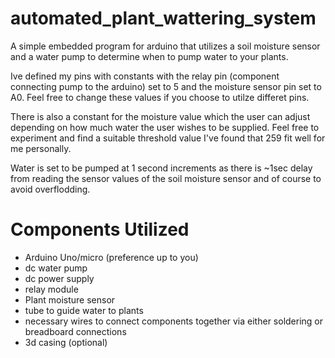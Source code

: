 # automated_plant_wattering_system
A simple embedded program for arduino that utilizes a soil moisture sensor and a water pump to determine when to pump water to your plants.

Ive defined my pins with constants with the relay pin (component connecting pump to the arduino) set to 5 and the moisture sensor pin set to A0. 
Feel free to change these values if you choose to utilze differet pins.

There is also a constant for the moisture value which the user can adjust depending on how much water the user wishes to be supplied. Feel free to 
experiment and find a suitable threshold value I've found that 259 fit well for me personally.

Water is set to be pumped at 1 second increments as there is ~1sec delay from reading the sensor values of the soil moisture sensor and of course to avoid overflodding.

# Components Utilized
- Arduino Uno/micro (preference up to you)
- dc water pump
- dc power supply
- relay module
- Plant moisture sensor
- tube to guide water to plants
- necessary wires to connect components together via either soldering or breadboard connections
- 3d casing (optional)
